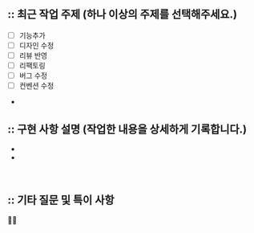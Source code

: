 ## :: 최근 작업 주제 (하나 이상의 주제를 선택해주세요.)

- [ ] 기능추가
- [ ] 디자인 수정
- [ ] 리뷰 반영
- [ ] 리팩토링
- [ ] 버그 수정
- [ ] 컨벤션 수정

- <br />

## :: 구현 사항 설명 (작업한 내용을 상세하게 기록합니다.)

-
-

<br />

## :: 기타 질문 및 특이 사항

👋🏻
